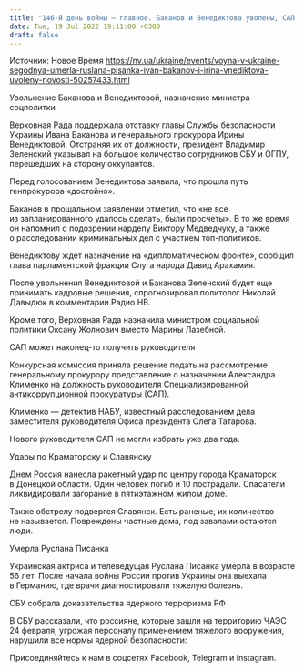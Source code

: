 ```yaml
---
title: "146-й день войны — главное. Баканов и Венедиктова уволены, САП наконец может получить руководителя, умерла Руслана Писанка"
date: Tue, 19 Jul 2022 19:11:00 +0300
draft: false
---
```

Источник: Новое Время https://nv.ua/ukraine/events/voyna-v-ukraine-segodnya-umerla-ruslana-pisanka-ivan-bakanov-i-irina-vnediktova-uvoleny-novosti-50257433.html


Увольнение Баканова и Венедиктовой, назначение министра соцполитки

Верховная Рада поддержала отставку главы Службы безопасности Украины Ивана Баканова и генерального прокурора Ирины Венедиктовой. Отстраняя их от должности, президент Владимир Зеленский указывал на большое количество сотрудников СБУ и ОГПУ, перешедших на сторону оккупантов.

Перед голосованием Венедиктова заявила, что прошла путь генпрокурора «достойно».

Баканов в прощальном заявлении отметил, что «не все из запланированного удалось сделать, были просчеты». В то же время он напомнил о подозрении нардепу Виктору Медведчуку, а также о расследовании криминальных дел с участием топ-политиков.

Венедиктову ждет назначение на «дипломатическом фронте», сообщил глава парламентской фракции Слуга народа Давид Арахамия.

После увольнения Венедиктовой и Баканова Зеленский будет еще принимать кадровые решения, спрогнозировал политолог Николай Давыдюк в комментарии Радио НВ.

Кроме того, Верховная Рада назначила министром социальной политики Оксану Жолнович вместо Марины Лазебной.

САП может наконец-то получить руководителя

Конкурсная комиссия приняла решение подать на рассмотрение генеральному прокурору представление о назначении Александра Клименко на должность руководителя Специализированной антикоррупционной прокуратуры (САП).

Клименко — детектив НАБУ, известный расследованием дела заместителя руководителя Офиса президента Олега Татарова.

Нового руководителя САП не могли избрать уже два года.

Удары по Краматорску и Славянску

Днем Россия нанесла ракетный удар по центру города Краматорск в Донецкой области. Один человек погиб и 10 пострадали. Спасатели ликвидировали загорание в пятиэтажном жилом доме.

Также обстрелу подвергся Славянск. Есть раненые, их количество не называется. Повреждены частные дома, под завалами остаются люди.

Умерла Руслана Писанка

Украинская актриса и телеведущая Руслана Писанка умерла в возрасте 56 лет. После начала войны России против Украины она выехала в Германию, где врачи диагностировали тяжелую болезнь.

СБУ собрала доказательства ядерного терроризма РФ

В СБУ рассказали, что россияне, которые зашли на территорию ЧАЭС 24 февраля, угрожая персоналу применением тяжелого вооружения, нарушили все нормы ядерной безопасности:

Присоединяйтесь к нам в соцсетях Facebook, Telegram и Instagram.
